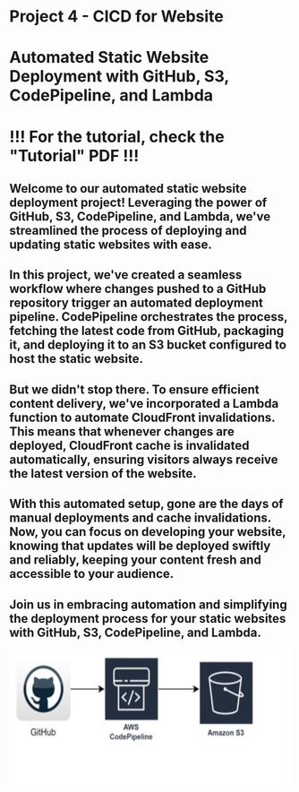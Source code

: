 # Project 4 - CICD for Website

# Automated Static Website Deployment with GitHub, S3, CodePipeline, and Lambda

# !!! For the tutorial, check the "Tutorial" PDF !!!

## Welcome to our automated static website deployment project! Leveraging the power of GitHub, S3, CodePipeline, and Lambda, we've streamlined the process of deploying and updating static websites with ease.

## In this project, we've created a seamless workflow where changes pushed to a GitHub repository trigger an automated deployment pipeline. CodePipeline orchestrates the process, fetching the latest code from GitHub, packaging it, and deploying it to an S3 bucket configured to host the static website.

## But we didn't stop there. To ensure efficient content delivery, we've incorporated a Lambda function to automate CloudFront invalidations. This means that whenever changes are deployed, CloudFront cache is invalidated automatically, ensuring visitors always receive the latest version of the website.

## With this automated setup, gone are the days of manual deployments and cache invalidations. Now, you can focus on developing your website, knowing that updates will be deployed swiftly and reliably, keeping your content fresh and accessible to your audience.

## Join us in embracing automation and simplifying the deployment process for your static websites with GitHub, S3, CodePipeline, and Lambda.

![Project image](/Project-4%20CICD%20for%20Static%20Website/CICD.png)